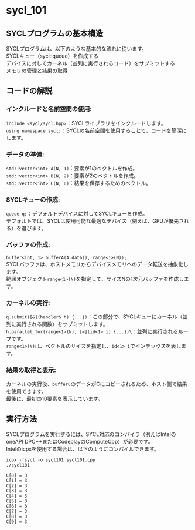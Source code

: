 # sycl_101


## SYCLプログラムの基本構造
SYCLプログラムは、以下のような基本的な流れに従います。  
SYCLキュー（sycl::queue）を作成する  
デバイスに対してカーネル（並列に実行されるコード）をサブミットする    
メモリの管理と結果の取得      

## コードの解説
### インクルードと名前空間の使用:   
`include <sycl/sycl.hpp>`：SYCLライブラリをインクルードします。    
`using namespace sycl;`：SYCLの名前空間を使用することで、コードを簡潔にします。   
### データの準備:       
`std::vector<int> A(N, 1)`：要素が1のベクトルを作成。   
`std::vector<int> B(N, 2)`：要素が2のベクトルを作成。   
`std::vector<int> C(N, 0)`：結果を保存するためのベクトル。        
### SYCLキューの作成:   
`queue q;`：デフォルトデバイスに対してSYCLキューを作成。  
デフォルトでは、SYCLは使用可能な最適なデバイス（例えば、GPUが優先される）を選びます。 
### バッファの作成: 
`buffer<int, 1> bufferA(A.data(), range<1>(N));`    
SYCLバッファは、ホストメモリからデバイスメモリへのデータ転送を抽象化します。    
範囲オブジェクト`range<1>(N)`を指定して、サイズNの1次元バッファを作成します。     
### カーネルの実行: 
`q.submit([&](handler& h) {...})`：この部分で、SYCLキューにカーネル（並列に実行される関数）をサブミットします。       
`h.parallel_for(range<1>(N), [=](id<1> i) {...})\`：並列に実行されるループです。    
`range<1>(N)`は、ベクトルのサイズを指定し、`id<1> i`でインデックスを表します。      
### 結果の取得と表示:   
カーネルの実行後、`bufferC`のデータがCにコピーされるため、ホスト側で結果を使用できます。    
最後に、最初の10要素を表示しています。        

## 実行方法
SYCLプログラムを実行するには、SYCL対応のコンパイラ（例えばIntelのoneAPI DPC++またはCodeplayのComputeCpp）が必要です。       
Intelのicpxを使用する場合は、以下のようにコンパイルできます。      

```
icpx -fsycl -o sycl101 sycl101.cpp  
./sycl101    
  
C[0] = 3  
C[1] = 3  
C[2] = 3  
C[3] = 3  
C[4] = 3  
C[5] = 3  
C[6] = 3  
C[7] = 3  
C[8] = 3  
C[9] = 3  
```
